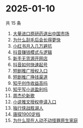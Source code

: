 # 2025-01-10

共 15 条

<!-- BEGIN ZHIHUSEARCH -->
<!-- 最后更新时间 Fri Jan 10 2025 15:11:25 GMT+0800 (China Standard Time) -->
1. [大量进口原研药退出中国市场](https://www.zhihu.com/search?q=大量进口原研药退出中国市场)
1. [为什么刮毛后会长得更快](https://www.zhihu.com/search?q=为什么刮毛后会长得更快)
1. [小红书月入几万避坑](https://www.zhihu.com/search?q=小红书月入几万避坑)
1. [抖音赚钱模式与逻辑](https://www.zhihu.com/search?q=抖音赚钱模式与逻辑)
1. [新手无货源开网店](https://www.zhihu.com/search?q=新手无货源开网店)
1. [抖音如何快速起号](https://www.zhihu.com/search?q=抖音如何快速起号)
1. [短剧推广授权入口](https://www.zhihu.com/search?q=短剧推广授权入口)
1. [短剧推广挣钱渠道](https://www.zhihu.com/search?q=短剧推广挣钱渠道)
1. [知乎创作收益高吗](https://www.zhihu.com/search?q=知乎创作收益高吗)
1. [知乎写小说盈利吗](https://www.zhihu.com/search?q=知乎写小说盈利吗)
1. [周杰伦新歌](https://www.zhihu.com/search?q=周杰伦新歌)
1. [小说推文授权申请入口](https://www.zhihu.com/search?q=小说推文授权申请入口)
1. [独行侠战胜湖人](https://www.zhihu.com/search?q=独行侠战胜湖人)
1. [唐探1900定档](https://www.zhihu.com/search?q=唐探1900定档)
1. [为什么现在人动不动怪罪原生家庭](https://www.zhihu.com/search?q=为什么现在人动不动怪罪原生家庭)
<!-- END ZHIHUSEARCH -->
